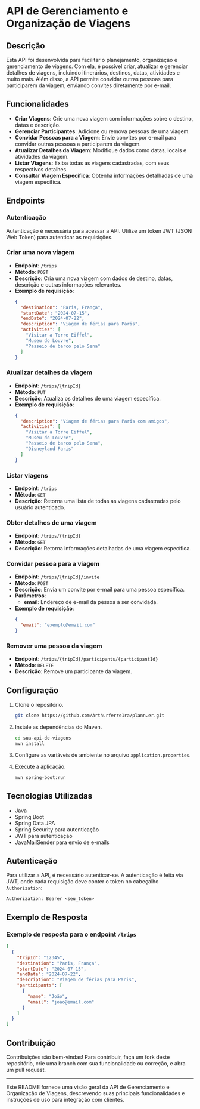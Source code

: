 
# API de Gerenciamento e Organização de Viagens

## Descrição

Esta API foi desenvolvida para facilitar o planejamento, organização e gerenciamento de viagens. Com ela, é possível criar, atualizar e gerenciar detalhes de viagens, incluindo itinerários, destinos, datas, atividades e muito mais. Além disso, a API permite convidar outras pessoas para participarem da viagem, enviando convites diretamente por e-mail.

## Funcionalidades

- **Criar Viagens**: Crie uma nova viagem com informações sobre o destino, datas e descrição.
- **Gerenciar Participantes**: Adicione ou remova pessoas de uma viagem.
- **Convidar Pessoas para a Viagem**: Envie convites por e-mail para convidar outras pessoas a participarem da viagem.
- **Atualizar Detalhes da Viagem**: Modifique dados como datas, locais e atividades da viagem.
- **Listar Viagens**: Exiba todas as viagens cadastradas, com seus respectivos detalhes.
- **Consultar Viagem Específica**: Obtenha informações detalhadas de uma viagem específica.

## Endpoints

### Autenticação
Autenticação é necessária para acessar a API. Utilize um token JWT (JSON Web Token) para autenticar as requisições.

### Criar uma nova viagem

- **Endpoint**: `/trips`
- **Método**: `POST`
- **Descrição**: Cria uma nova viagem com dados de destino, datas, descrição e outras informações relevantes.
- **Exemplo de requisição**:
  ```json
  {
    "destination": "Paris, França",
    "startDate": "2024-07-15",
    "endDate": "2024-07-22",
    "description": "Viagem de férias para Paris",
    "activities": [
      "Visitar a Torre Eiffel",
      "Museu do Louvre",
      "Passeio de barco pelo Sena"
    ]
  }
  ```

### Atualizar detalhes da viagem

- **Endpoint**: `/trips/{tripId}`
- **Método**: `PUT`
- **Descrição**: Atualiza os detalhes de uma viagem específica.
- **Exemplo de requisição**:
  ```json
  {
    "description": "Viagem de férias para Paris com amigos",
    "activities": [
      "Visitar a Torre Eiffel",
      "Museu do Louvre",
      "Passeio de barco pelo Sena",
      "Disneyland Paris"
    ]
  }
  ```

### Listar viagens

- **Endpoint**: `/trips`
- **Método**: `GET`
- **Descrição**: Retorna uma lista de todas as viagens cadastradas pelo usuário autenticado.

### Obter detalhes de uma viagem

- **Endpoint**: `/trips/{tripId}`
- **Método**: `GET`
- **Descrição**: Retorna informações detalhadas de uma viagem específica.

### Convidar pessoa para a viagem

- **Endpoint**: `/trips/{tripId}/invite`
- **Método**: `POST`
- **Descrição**: Envia um convite por e-mail para uma pessoa específica.
- **Parâmetros**:
  - **email**: Endereço de e-mail da pessoa a ser convidada.
- **Exemplo de requisição**:
  ```json
  {
    "email": "exemplo@email.com"
  }
  ```

### Remover uma pessoa da viagem

- **Endpoint**: `/trips/{tripId}/participants/{participantId}`
- **Método**: `DELETE`
- **Descrição**: Remove um participante da viagem.

## Configuração

1. Clone o repositório.
   ```bash
   git clone https://github.com/Arthurferre1ra/plann.er.git
   ```
2. Instale as dependências do Maven.
   ```bash
   cd sua-api-de-viagens
   mvn install
   ```
3. Configure as variáveis de ambiente no arquivo `application.properties`.

4. Execute a aplicação.
   ```bash
   mvn spring-boot:run
   ```

## Tecnologias Utilizadas

- Java
- Spring Boot
- Spring Data JPA
- Spring Security para autenticação
- JWT para autenticação
- JavaMailSender para envio de e-mails

## Autenticação

Para utilizar a API, é necessário autenticar-se. A autenticação é feita via JWT, onde cada requisição deve conter o token no cabeçalho `Authorization`:

```plaintext
Authorization: Bearer <seu_token>
```

## Exemplo de Resposta

### Exemplo de resposta para o endpoint `/trips`

```json
[
  {
    "tripId": "12345",
    "destination": "Paris, França",
    "startDate": "2024-07-15",
    "endDate": "2024-07-22",
    "description": "Viagem de férias para Paris",
    "participants": [
      {
        "name": "João",
        "email": "joao@email.com"
      }
    ]
  }
]
```

## Contribuição

Contribuições são bem-vindas! Para contribuir, faça um fork deste repositório, crie uma branch com sua funcionalidade ou correção, e abra um pull request.

---

Este README fornece uma visão geral da API de Gerenciamento e Organização de Viagens, descrevendo suas principais funcionalidades e instruções de uso para integração com clientes.